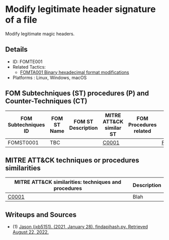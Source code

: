 # Modify legitimate header signature of a file

Modify legitimate magic headers.

## Details

- ID: FOMTE001
- Related Tactics:  
    - [FOMTA001 Binary hexadecimal format modifications](https://github.com/blue101010/FOM/blob/main/tactics/FOMTA001.md)
- Platforms : Linux, Windows, macOS

## FOM Subtechniques (ST) procedures (P) and Counter-Techniques (CT)


| FOM Subtechniques ID   | FOM ST Name | FOM ST Description | MITRE ATT&CK similar ST                   | FOM Procedures related | FOM CT related
| ---------------------- |-----------  | -------------------|-------------------------------------------|------------------------|----------------
| FOMST0001                    | TBC         |                    | [C0001](https://attack.mitre.org/software/S0150/) |              |  [FOMCTE001](https://github.com/blue101010/FOM/blob/main/countertechniques/FOMCTE001.md)   |


## MITRE ATT&CK techniques or procedures similarities 

|  MITRE ATT&CK similarities: techniques and procedures |       Description               |
| --------------------------------------------------- | ----------------------------------|
|  [C0001](https://attack.mitre.org/software/S0150/)  | Blah |



## Writeups and Sources

- (1) [Jason (jxb5151). (2021, January 28). findapihash.py. Retrieved August 22, 2022.](https://github.com/MITRECND/malchive/blob/main/malchive/utilities/findapihash.py)

